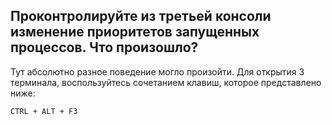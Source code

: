 ## Проконтролируйте из третьей консоли изменение приоритетов запущенных процессов. Что произошло?

Тут абсолютно разное поведение могло произойти. Для открытия 3 терминала, воспользуйтесь сочетанием клавиш,
которое представлено ниже: 

```bash
CTRL + ALT + F3
```